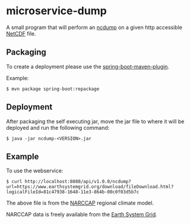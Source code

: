 microservice-dump
=================

A small program that will perform an [ncdump](https://www.unidata.ucar.edu/software/netcdf/netcdf-4/newdocs/netcdf/ncdump.html) on a given http accessible [NetCDF](https://www.unidata.ucar.edu/software/netcdf/) file.


## Packaging

To create a deployment please use the [spring-boot-maven-plugin](http://docs.spring.io/spring-boot/docs/current/maven-plugin/).

Example:
```
$ mvn package spring-boot:repackage
```

## Deployment

After packaging the self executing jar, move the jar file to where it will be deployed and run the following command:
```
$ java -jar ncdump-<VERSION>.jar
```

## Example

To use the webservice:
```
$ curl http://localhost:8080/api/v1.0.0/ncdump?url=https://www.earthsystemgrid.org/download/fileDownload.html?logicalFileId=81c47938-1648-11e3-864b-00c0f03d5b7c
```

The above file is from the [NARCCAP](http://www.narccap.ucar.edu/) regional climate model.

NARCCAP data is freely available from the [Earth System Grid](https://www.earthsystemgrid.org/project/narccap.html).